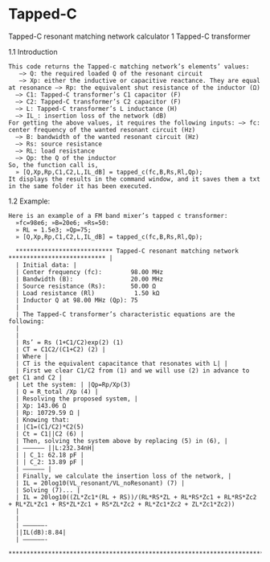 # Tapped-C
Tapped-C resonant matching network calculator
1 Tapped-C transformer

  1.1 Introduction
  
    This code returns the Tapped-c matching network’s elements’ values:
       –> Q: the required loaded Q of the resonant circuit
       –> Xp: either the inductive or capacitive reactance. They are equal at resonance –> Rp: the equivalent shut resistance of the inductor (Ω)
      –> C1: Tapped-C transformer’s C1 capacitor (F)
      –> C2: Tapped-C transformer’s C2 capacitor (F)
      –> L: Tapped-C transformer’s L inductance (H)
      –> IL_: insertion loss of the network (dB)
    For getting the above values, it requires the following inputs: –> fc: center frequency of the wanted resonant circuit (Hz)
      –> B: bandwidth of the wanted resonant circuit (Hz)
      –> Rs: source resistance
      –> RL: load resistance
      –> Qp: the Q of the inductor
    So, the function call is,
      » [Q,Xp,Rp,C1,C2,L,IL_dB] = tapped_c(fc,B,Rs,Rl,Qp);
    It displays the results in the command window, and it saves them a txt in the same folder it has been executed.
    
 1.2 Example:
    
    Here is an example of a FM band mixer’s tapped c transformer:
      »fc=98e6; »B=20e6; »Rs=50:
      » RL = 1.5e3; »Qp=75;
      » [Q,Xp,Rp,C1,C2,L,IL_dB] = tapped_c(fc,B,Rs,Rl,Qp);
      
      *************************** Tapped-C resonant matching network *************************** |
      | Initial data: |
      | Center frequency (fc):        98.00 MHz
      | Bandwidth (B):                20.00 MHz
      | Source resistance (Rs):       50.00 Ω
      | Load resistance (Rl)           1.50 kΩ
      | Inductor Q at 98.00 MHz (Qp): 75 
      |
      | The Tapped-C transformer’s characteristic equations are the following:
      |
      |      
      | Rs’ = Rs (1+C1/C2)exp(2) (1)
      | CT = C1C2/(C1+C2) (2) |
      | Where |
      | CT is the equivalent capacitance that resonates with L| |
      | First we clear C1/C2 from (1) and we will use (2) in advance to get C1 and C2 |
      | Let the system: | |Qp=Rp/Xp(3)
      | Q = R_total /Xp (4) |
      | Resolving the proposed system, |
      | Xp: 143.06 Ω
      | Rp: 10729.59 Ω |
      | Knowing that:
      | |C1=(C1/C2)*C2(5)
      | Ct = C1||C2 (6) |
      | Then, solving the system above by replacing (5) in (6), |
      | —————— ||L:232.34nH|
      | | C_1: 62.18 pF |
      | | C_2: 13.89 pF |
      | —————— |
      | Finally, we calculate the insertion loss of the network, |
      | IL = 20log10(VL_resonant/VL_noResonant) (7) |
      | Solving (7)... |
      | IL = 20log10((ZL*Zc1*(RL + RS))/(RL*RS*ZL + RL*RS*Zc1 + RL*RS*Zc2 + RL*ZL*Zc1 + RS*ZL*Zc1 + RS*ZL*Zc2 + RL*Zc1*Zc2 + ZL*Zc1*Zc2))
      |
      |
      | ——————-
      ||IL(dB):8.84|
      | ——————-
      *******************************************************************************************
